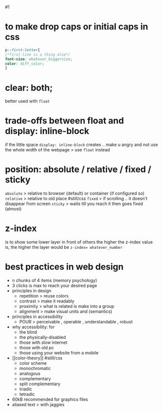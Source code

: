 #1
# to make drop caps or initial caps in css

```css
p::first-letter{ 
/*first-line is a thing also*/
font-size: whatever_biggersize;
color: diff_color;
}
```

# clear: both;
better used with `float`

# trade-offs between float and display: inline-block
if the little space `display: inline-block` creates .. make u angry and not use the whole width of the webpage > use `float` instead 

# position: absolute / relative / fixed / sticky
`absolute` > relative to browser (default) or container (if configured so)
`relative` > relative to old place
#still/css 
`fixed` > if scrolling .. it doesn't disappear from screen
`sticky` > waits till you reach it then goes fixed (almost)

# z-index
is to show some lower layer in front of others
the higher the z-index value is, the higher the layer would be
`z-index= whatever_number`


# best practices in web design
-  n chunks of 4 items (memory psychology)
-  3 clicks is max to reach your desired page
- principles in design
	- repetition > reuse colors
	- contrast > make it readably
	- proximity > what is related is make into a group
	- alignment > make visual units and (semantics)
- principles in accessibility
	- POUR > perceivable , operable , understandable , robust
- why accessibility: for
	-  the blind
	-  the physically-disabled
	-  those with slow internet
	-  those with old pc
	- those using your website from a mobile
-  [[color-theory]] #still/css 
	- color scheme
	- monochromatic
	- analogous
	- complementary
	- split complementary
	- triadic
	- tetradic
- 60kB recommended for graphics files
- aliased text > with jaggies